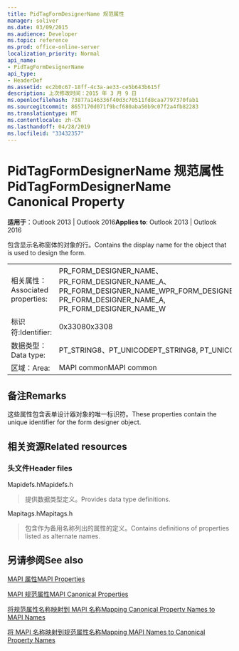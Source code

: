 ```yaml
---
title: PidTagFormDesignerName 规范属性
manager: soliver
ms.date: 03/09/2015
ms.audience: Developer
ms.topic: reference
ms.prod: office-online-server
localization_priority: Normal
api_name:
- PidTagFormDesignerName
api_type:
- HeaderDef
ms.assetid: ec2b0c67-18ff-4c3a-ae33-ce5b643b615f
description: 上次修改时间：2015 年 3 月 9 日
ms.openlocfilehash: 73877a146336f40d3c70511fd8caa7797370fab1
ms.sourcegitcommit: 8657170d071f9bcf680aba50b9c07f2a4fb82283
ms.translationtype: MT
ms.contentlocale: zh-CN
ms.lasthandoff: 04/28/2019
ms.locfileid: "33432357"
---
```

# <a name="pidtagformdesignername-canonical-property"></a><span data-ttu-id="9c9e4-103">PidTagFormDesignerName 规范属性</span><span class="sxs-lookup"><span data-stu-id="9c9e4-103">PidTagFormDesignerName Canonical Property</span></span>

  
  
<span data-ttu-id="9c9e4-104">**适用于**：Outlook 2013 | Outlook 2016</span><span class="sxs-lookup"><span data-stu-id="9c9e4-104">**Applies to**: Outlook 2013 | Outlook 2016</span></span> 
  
<span data-ttu-id="9c9e4-105">包含显示名称窗体的对象的行。</span><span class="sxs-lookup"><span data-stu-id="9c9e4-105">Contains the display name for the object that is used to design the form.</span></span> 
  
|||
|:-----|:-----|
|<span data-ttu-id="9c9e4-106">相关属性：</span><span class="sxs-lookup"><span data-stu-id="9c9e4-106">Associated properties:</span></span>  <br/> |<span data-ttu-id="9c9e4-107">PR_FORM_DESIGNER_NAME、PR_FORM_DESIGNER_NAME_A、PR_FORM_DESIGNER_NAME_W</span><span class="sxs-lookup"><span data-stu-id="9c9e4-107">PR_FORM_DESIGNER_NAME, PR_FORM_DESIGNER_NAME_A, PR_FORM_DESIGNER_NAME_W</span></span>  <br/> |
|<span data-ttu-id="9c9e4-108">标识符:</span><span class="sxs-lookup"><span data-stu-id="9c9e4-108">Identifier:</span></span>  <br/> |<span data-ttu-id="9c9e4-109">0x3308</span><span class="sxs-lookup"><span data-stu-id="9c9e4-109">0x3308</span></span>  <br/> |
|<span data-ttu-id="9c9e4-110">数据类型：</span><span class="sxs-lookup"><span data-stu-id="9c9e4-110">Data type:</span></span>  <br/> |<span data-ttu-id="9c9e4-111">PT_STRING8、PT_UNICODE</span><span class="sxs-lookup"><span data-stu-id="9c9e4-111">PT_STRING8, PT_UNICODE</span></span>  <br/> |
|<span data-ttu-id="9c9e4-112">区域：</span><span class="sxs-lookup"><span data-stu-id="9c9e4-112">Area:</span></span>  <br/> |<span data-ttu-id="9c9e4-113">MAPI common</span><span class="sxs-lookup"><span data-stu-id="9c9e4-113">MAPI common</span></span>  <br/> |
   
## <a name="remarks"></a><span data-ttu-id="9c9e4-114">备注</span><span class="sxs-lookup"><span data-stu-id="9c9e4-114">Remarks</span></span>

<span data-ttu-id="9c9e4-115">这些属性包含表单设计器对象的唯一标识符。</span><span class="sxs-lookup"><span data-stu-id="9c9e4-115">These properties contain the unique identifier for the form designer object.</span></span> 
  
## <a name="related-resources"></a><span data-ttu-id="9c9e4-116">相关资源</span><span class="sxs-lookup"><span data-stu-id="9c9e4-116">Related resources</span></span>

### <a name="header-files"></a><span data-ttu-id="9c9e4-117">头文件</span><span class="sxs-lookup"><span data-stu-id="9c9e4-117">Header files</span></span>

<span data-ttu-id="9c9e4-118">Mapidefs.h</span><span class="sxs-lookup"><span data-stu-id="9c9e4-118">Mapidefs.h</span></span>
  
> <span data-ttu-id="9c9e4-119">提供数据类型定义。</span><span class="sxs-lookup"><span data-stu-id="9c9e4-119">Provides data type definitions.</span></span>
    
<span data-ttu-id="9c9e4-120">Mapitags.h</span><span class="sxs-lookup"><span data-stu-id="9c9e4-120">Mapitags.h</span></span>
  
> <span data-ttu-id="9c9e4-121">包含作为备用名称列出的属性的定义。</span><span class="sxs-lookup"><span data-stu-id="9c9e4-121">Contains definitions of properties listed as alternate names.</span></span>
    
## <a name="see-also"></a><span data-ttu-id="9c9e4-122">另请参阅</span><span class="sxs-lookup"><span data-stu-id="9c9e4-122">See also</span></span>



[<span data-ttu-id="9c9e4-123">MAPI 属性</span><span class="sxs-lookup"><span data-stu-id="9c9e4-123">MAPI Properties</span></span>](mapi-properties.md)
  
[<span data-ttu-id="9c9e4-124">MAPI 规范属性</span><span class="sxs-lookup"><span data-stu-id="9c9e4-124">MAPI Canonical Properties</span></span>](mapi-canonical-properties.md)
  
[<span data-ttu-id="9c9e4-125">将规范属性名称映射到 MAPI 名称</span><span class="sxs-lookup"><span data-stu-id="9c9e4-125">Mapping Canonical Property Names to MAPI Names</span></span>](mapping-canonical-property-names-to-mapi-names.md)
  
[<span data-ttu-id="9c9e4-126">将 MAPI 名称映射到规范属性名称</span><span class="sxs-lookup"><span data-stu-id="9c9e4-126">Mapping MAPI Names to Canonical Property Names</span></span>](mapping-mapi-names-to-canonical-property-names.md)

